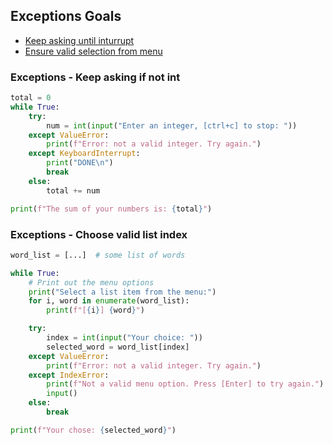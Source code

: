 ## Exceptions Goals
- [Keep asking until inturrupt](#exceptions---keep-asking-if-not-int)
- [Ensure valid selection from menu](#exceptions---choose-valid-list-index)


### Exceptions - Keep asking if not int
```python
total = 0
while True:
    try:
        num = int(input("Enter an integer, [ctrl+c] to stop: "))
    except ValueError:
        print(f"Error: not a valid integer. Try again.")
    except KeyboardInterrupt:
        print("DONE\n")
        break
    else:
        total += num

print(f"The sum of your numbers is: {total}")
```

### Exceptions - Choose valid list index
```python
word_list = [...]  # some list of words

while True:
    # Print out the menu options
    print("Select a list item from the menu:")
    for i, word in enumerate(word_list):
        print(f"[{i}] {word}")

    try:
        index = int(input("Your choice: "))
        selected_word = word_list[index]
    except ValueError:
        print(f"Error: not a valid integer. Try again.")
    except IndexError:
        print(f"Not a valid menu option. Press [Enter] to try again.")
        input()
    else:
        break

print(f"Your chose: {selected_word}")
```
